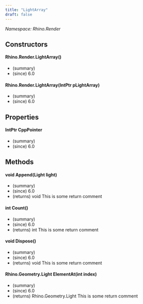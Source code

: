 ```yaml
---
title: "LightArray"
draft: false
---
```


*Namespace: Rhino.Render*
## Constructors
#### Rhino.Render.LightArray()
- (summary) 
- (since) 6.0
#### Rhino.Render.LightArray(IntPtr pLightArray)
- (summary) 
- (since) 6.0
## Properties
#### IntPtr CppPointer
- (summary) 
- (since) 6.0
## Methods
#### void Append(Light light)
- (summary) 
- (since) 6.0
- (returns) void This is some return comment
#### int Count()
- (summary) 
- (since) 6.0
- (returns) int This is some return comment
#### void Dispose()
- (summary) 
- (since) 6.0
- (returns) void This is some return comment
#### Rhino.Geometry.Light ElementAt(int index)
- (summary) 
- (since) 6.0
- (returns) Rhino.Geometry.Light This is some return comment
